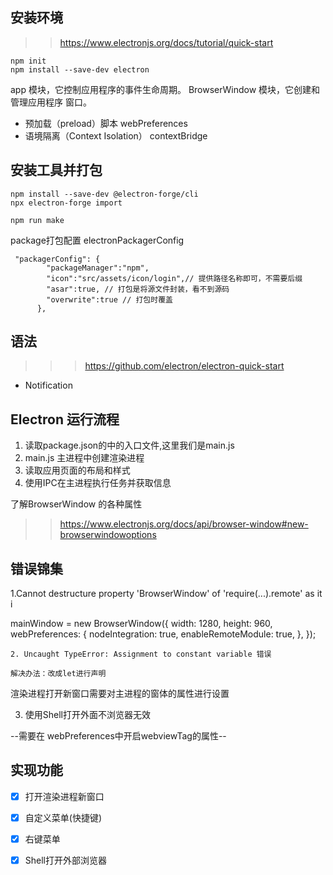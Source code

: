
## 安装环境
>>https://www.electronjs.org/docs/tutorial/quick-start 

```
npm init 
npm install --save-dev electron
```

app 模块，它控制应用程序的事件生命周期。
BrowserWindow 模块，它创建和管理应用程序 窗口。

* 预加载（preload）脚本 webPreferences 
* 语境隔离（Context Isolation） contextBridge

## 安装工具并打包
```
npm install --save-dev @electron-forge/cli
npx electron-forge import

npm run make
```

package打包配置 electronPackagerConfig
```
 "packagerConfig": {
        "packageManager":"npm", 
        "icon":"src/assets/icon/login",// 提供路径名称即可，不需要后缀
        "asar":true, // 打包是将源文件封装，看不到源码
        "overwrite":true // 打包时覆盖
      },
```
## 语法  

>>> https://github.com/electron/electron-quick-start

* Notification

## Electron 运行流程

1. 读取package.json的中的入口文件,这里我们是main.js
2. main.js 主进程中创建渲染进程
3. 读取应用页面的布局和样式
4. 使用IPC在主进程执行任务并获取信息

了解BrowserWindow 的各种属性
>> https://www.electronjs.org/docs/api/browser-window#new-browserwindowoptions

## 错误锦集

1.Cannot destructure property 'BrowserWindow' of 'require(...).remote' as it i

mainWindow = new BrowserWindow({
    width: 1280,
    height: 960,
    webPreferences: {
      nodeIntegration: true,
      enableRemoteModule: true,
     },
  });
```
2. Uncaught TypeError: Assignment to constant variable 错误

解决办法：改成let进行声明
```

渲染进程打开新窗口需要对主进程的窗体的属性进行设置

3. 使用Shell打开外面不浏览器无效
 
  --需要在 webPreferences中开启webviewTag的属性--

## 实现功能
- [x] 打开渲染进程新窗口
- [x] 自定义菜单(快捷键)
- [x] 右键菜单
- [x] Shell打开外部浏览器

